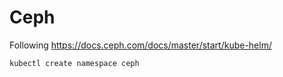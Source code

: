 # Ceph

Following https://docs.ceph.com/docs/master/start/kube-helm/

```sh
kubectl create namespace ceph

```